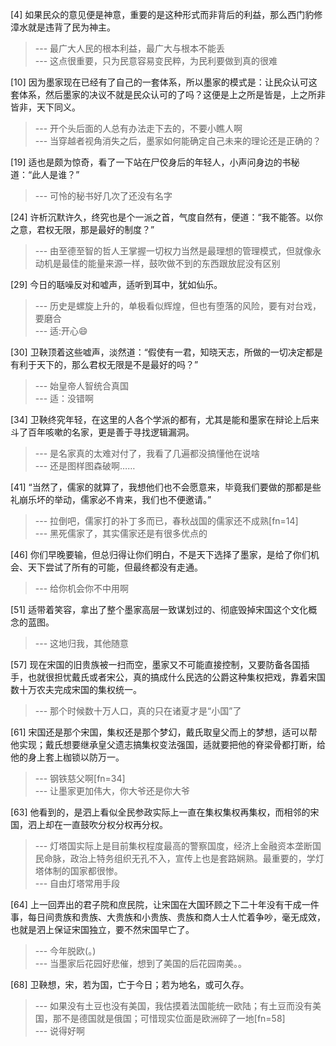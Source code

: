 
[4] 如果民众的意见便是神意，重要的是这种形式而非背后的利益，那么西门豹修漳水就是违背了民为神主。
>--- 最广大人民的根本利益，最广大与根本不能丢<br>
>--- 这点很重要，只为民意容易变民粹，为民利要做到真的很难<br>

[10] 因为墨家现在已经有了自己的一套体系，所以墨家的模式是：让民众认可这套体系，然后墨家的决议不就是民众认可的了吗？这便是上之所是皆是，上之所非皆非，天下同义。
>--- 开个头后面的人总有办法走下去的，不要小瞧人啊<br>
>--- 当穿越者视角消失之后，墨家如何能确定自己未来的理论还是正确的？<br>

[19] 适也是颇为惊奇，看了一下站在尸佼身后的年轻人，小声问身边的书秘道：“此人是谁？”
>--- 可怜的秘书好几次了还没有名字<br>

[24] 许析沉默许久，终究也是个一派之首，气度自然有，便道：“我不能答。以你之意，君权无限，那是最好的制度？”
>--- 由至德至智的哲人王掌握一切权力当然是最理想的管理模式，但就像永动机是最佳的能量来源一样，鼓吹做不到的东西跟放屁没有区别<br>

[29] 今日的聒噪反对和嘘声，适听到耳中，犹如仙乐。
>--- 历史是螺旋上升的，单极看似辉煌，但也有堕落的风险，要有对台戏，要磨合<br>
>--- 适:开心😄<br>

[30] 卫鞅顶着这些嘘声，淡然道：“假使有一君，知晓天志，所做的一切决定都是有利于天下的，那么君权无限是不是最好的吗？”
>--- 始皇帝人智统合真国<br>
>--- 适：没错啊<br>

[34] 卫鞅终究年轻，在这里的人各个学派的都有，尤其是能和墨家在辩论上后来斗了百年咳嗽的名家，更是善于寻找逻辑漏洞。
>--- 是名家真的太难对付了，我看了几遍都没搞懂他在说啥<br>
>--- 还是图样图森破啊……<br>

[41] “当然了，儒家的就算了，我想他们也不会愿意来，毕竟我们要做的那都是些礼崩乐坏的举动，儒家必不肯来，我们也不便邀请。”
>--- 拉倒吧，儒家打的补丁多而已，春秋战国的儒家还不成熟[fn=14]<br>
>--- 黑死儒家了，其实儒家还是有很多优点的<br>

[46] 你们早晚要输，但总归得让你们明白，不是天下选择了墨家，是给了你们机会、天下尝试了所有的可能，但最终都没有走通。
>--- 给你机会你不中用啊<br>

[51] 适带着笑容，拿出了整个墨家高层一致谋划过的、彻底毁掉宋国这个文化概念的蓝图。
>--- 这地归我，其他随意<br>

[57] 现在宋国的旧贵族被一扫而空，墨家又不可能直接控制，又要防备各国插手，也就很担忧戴氏或者宋公，真的搞成什么民选的公爵这种集权把戏，靠着宋国数十万农夫完成宋国的集权统一。
>--- 那个时候数十万人口，真的只在诸夏才是“小国”了<br>

[61] 宋国还是那个宋国，集权还是那个梦幻，戴氏取皇父而上的梦想，适可以帮他实现；戴氏想要继承皇父遗志搞集权变法强国，适就要把他的脊梁骨都打断，给他的身上套上枷锁以防万一。
>--- 钢铁慈父啊[fn=34]<br>
>--- 让墨家更加伟大，你大爷还是你大爷<br>

[63] 他看到的，是泗上看似全民参政实际上一直在集权集权再集权，而相邻的宋国，泗上却在一直鼓吹分权分权再分权。
>--- 灯塔国实际上是目前集权程度最高的警察国度，经济上金融资本垄断国民命脉，政治上特务组织无孔不入，宣传上也是套路娴熟。最重要的，学灯塔体制的国家都很惨。<br>
>--- 自由灯塔常用手段<br>

[64] 上一回弄出的君子院和庶民院，让宋国在大国环顾之下二十年没有干成一件事，每日间贵族和贵族、大贵族和小贵族、贵族和商人士人忙着争吵，毫无成效，也就是泗上保证宋国独立，要不然宋国早亡了。
>--- 今年脱欧(。)<br>
>--- 当墨家后花园好悲催，想到了美国的后花园南美。。<br>

[68] 卫鞅想，宋，若为国，亡于今日；若为地名，或可久存。
>--- 如果没有土豆也没有美国，我估摸着法国能统一欧陆；有土豆而没有美国，那不是德国就是俄国；可惜现实位面是欧洲碎了一地[fn=58]<br>
>--- 说得好啊<br>

